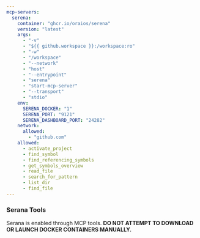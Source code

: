 ```yaml
---
mcp-servers:
  serena:
    container: "ghcr.io/oraios/serena"
    version: "latest"
    args:
      - "-v"
      - "${{ github.workspace }}:/workspace:ro"
      - "-w"
      - "/workspace"
      - "--network"
      - "host"
      - "--entrypoint"
      - "serena"
      - "start-mcp-server"
      - "--transport"
      - "stdio"
    env:
      SERENA_DOCKER: "1"
      SERENA_PORT: "9121"
      SERENA_DASHBOARD_PORT: "24282"
    network:
      allowed:
        - "github.com"
    allowed:
      - activate_project
      - find_symbol
      - find_referencing_symbols
      - get_symbols_overview
      - read_file
      - search_for_pattern
      - list_dir
      - find_file
---
```


### Serana Tools
Serana is enabled through MCP tools. **DO NOT ATTEMPT TO DOWNLOAD OR LAUNCH DOCKER CONTAINERS MANUALLY.**

<!--

  # https://github.com/mcp/oraios/serena#using-docker-experimental

-->